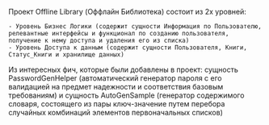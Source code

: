 Проект Offline Library (Оффлайн Библиотека) состоит из 2х уровней:

    - Уровень Бизнес Логики (содержит сущности Информация по Пользователю, релевантные интерфейсы и функционал по созданию пользователя, получение к нему доступа и удаления его из списка)
    - Уровень Доступа к данным (содержит сущности Пользователя, Книги, Статус_Книги и хранилище данных)

Из интересных фич, которые были добавлены в проект: сущность PasswordGenHelper (автоматический генератор пароля с его валидацией на предмет надежности и соответствия базовым требованиям) и сущность AutoGenSample (генератор содержимого словаря, состоящего из пары ключ-значение путем перебора случайных комбинаций элементов первоначальных списков)